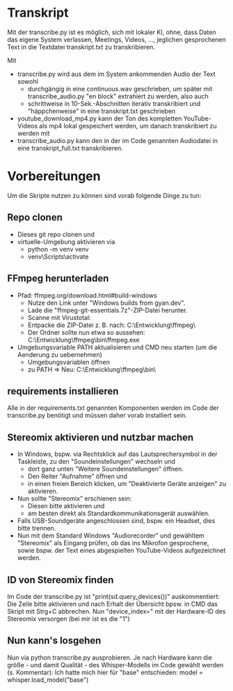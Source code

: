 # Transkript

Mit der transcribe.py ist es möglich, sich mit lokaler KI, ohne, dass Daten das eigene System verlassen, Meetings, Videos, ..., jeglichen gesprochenen Text in die Textdatei transkript.txt zu transkribieren.

Mit
* transcribe.py
  wird aus dem im System ankommenden Audio der Text sowohl
  * durchgängig in eine continuous.wav geschrieben, um später mit transcribe_audio.py "en block" extrahiert zu werden, also auch
  * schrittweise in 10-Sek.-Abschnitten iterativ transkribiert und "häppchenweise" in eine transkript.txt geschrieben
* youtube_download_mp4.py
  kann der Ton des kompletten YouTube-Videos als mp4 lokal gespeichert werden, um danach transkribiert zu werden mit
* transcribe_audio.py 
  kann den in der im Code genannten Audiodatei in eine transkript_full.txt transkribieren.

# Vorbereitungen

Um die Skripte nutzen zu können sind vorab folgende Dinge zu tun:

## Repo clonen
* Dieses git repo clonen und 
* virtuelle-Umgebung aktivieren via
  * python -m venv venv
  * venv\Scripts\activate

## FFmpeg herunterladen
* Pfad: ffmpeg.org/download.html#build-windows
  * Nutze den Link unter "Windows builds from gyan.dev".
  * Lade die "ffmpeg-git-essentials.7z"-ZIP-Datei herunter.
  * Scanne mit Virustotal: 
  * Entpacke die ZIP-Datei z. B. nach: C:\Entwicklung\ffmpeg\
  * Der Ordner sollte nun etwa so aussehen: C:\Entwicklung\ffmpeg\bin\ffmpeg.exe
* Umgebungsvariable PATH aktualisieren und CMD neu starten (um die Aenderung zu uebernehmen)
  * Umgebungsvariablen öffnen
  * zu PATH => Neu: C:\Entwicklung\ffmpeg\bin\

## requirements installieren
Alle in der requirements.txt genannten Komponenten werden im Code der transcribe.py benötigt und müssen daher vorab installiert sein.

## Stereomix aktivieren und nutzbar machen
* In Windows, bspw. via Rechtsklick auf das Lautsprechersymbol in der Taskleiste, zu den "Soundeinstellungen" wechseln und
  * dort ganz unten "Weitere Soundeinstellungen" öffnen.
  * Den Reiter "Aufnahme" öffnen und 
  * in einen freien Bereich klicken, um "Deaktivierte Geräte anzeigen" zu aktivieren.
* Nun sollte "Stereomix" erschienen sein:
  * Diesen bitte aktivieren und
  * am besten direkt als Standardkommunikationsgerät auswählen.
* Falls USB-Soundgeräte angeschlossen sind, bspw. ein Headset, dies bitte trennen.
* Nun mit dem Standard Windows "Audiorecorder" und gewähltem "Stereomix" als Eingang prüfen, ob das ins Mikrofon gesprochene, sowie bspw. der Text eines abgespielten YouTube-Videos aufgezeichnet werden.

## ID von Stereomix finden
Im Code der transcribe.py ist "print(sd.query_devices())" auskommentiert:
Die Zeile bitte aktivieren und nach Erhalt der Übersicht bpsw. in CMD das Skript mit Strg+C abbrechen.
Nun "device_index=" mit der Hardware-ID des Stereomix versorgen (bei mir ist es die "1")

## Nun kann's losgehen
Nun via python transcribe.py ausprobieren.
Je nach Hardware kann die größe - und damit Qualität - des Whisper-Modells im Code gewählt werden (s. Kommentar):
Ich hatte mich hier für "base" entschieden: model = whisper.load_model("base")

